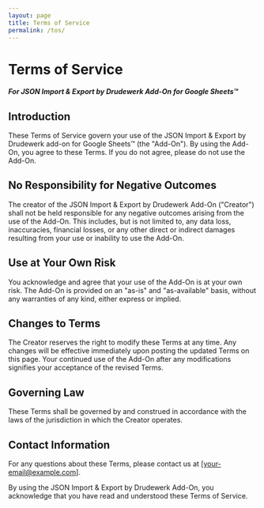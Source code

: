 ```yaml
---
layout: page
title: Terms of Service
permalink: /tos/
---
```


# Terms of Service 
##### For JSON Import & Export by Drudewerk Add-On for Google Sheets™

## Introduction

These Terms of Service govern your use of the JSON Import & Export by Drudewerk add-on for Google Sheets™ (the "Add-On"). By using the Add-On, you agree to these Terms. If you do not agree, please do not use the Add-On.

## No Responsibility for Negative Outcomes

The creator of the JSON Import & Export by Drudewerk Add-On ("Creator") shall not be held responsible for any negative outcomes arising from the use of the Add-On. This includes, but is not limited to, any data loss, inaccuracies, financial losses, or any other direct or indirect damages resulting from your use or inability to use the Add-On.

## Use at Your Own Risk

You acknowledge and agree that your use of the Add-On is at your own risk. The Add-On is provided on an "as-is" and "as-available" basis, without any warranties of any kind, either express or implied.

## Changes to Terms

The Creator reserves the right to modify these Terms at any time. Any changes will be effective immediately upon posting the updated Terms on this page. Your continued use of the Add-On after any modifications signifies your acceptance of the revised Terms.

## Governing Law

These Terms shall be governed by and construed in accordance with the laws of the jurisdiction in which the Creator operates.

## Contact Information

For any questions about these Terms, please contact us at [your-email@example.com].


By using the JSON Import & Export by Drudewerk Add-On, you acknowledge that you have read and understood these Terms of Service.
